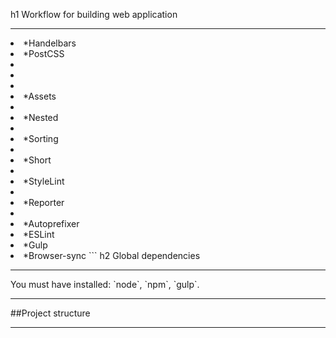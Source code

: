 h1 Workflow for building web application
***
<li>*Handelbars
<li>*PostCSS
	<li><li>
	<li><li>*Assets
	<li><li>*Nested
	<li><li>*Sorting
	<li><li>*Short
	<li><li>*StyleLint
	<li><li>*Reporter
	<li><li>*Autoprefixer
<li>*ESLint
<li>*Gulp
<li>*Browser-sync
```
h2 Global dependencies
<hr>
You must have installed: `node`, `npm`, `gulp`.
<hr>

##Project structure
<hr>